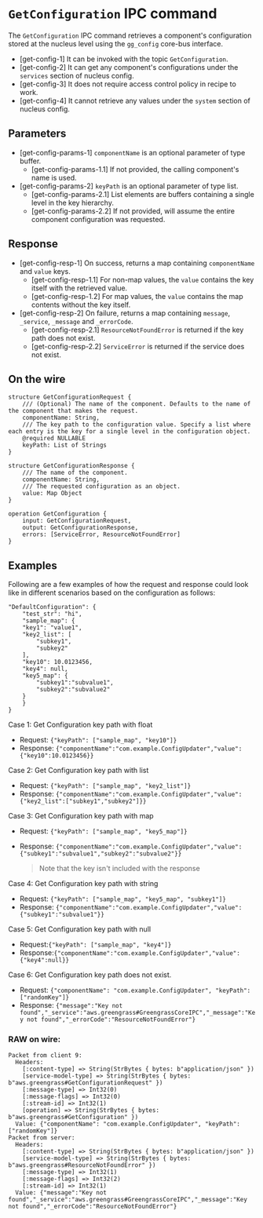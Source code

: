 # `GetConfiguration` IPC command

The `GetConfiguration` IPC command retrieves a component's configuration stored
at the nucleus level using the `gg_config` core-bus interface.

- [get-config-1] It can be invoked with the topic `GetConfiguration`.
- [get-config-2] It can get any component's configurations under the `services`
  section of nucleus config.
- [get-config-3] It does not require access control policy in recipe to work.
- [get-config-4] It cannot retrieve any values under the `system` section of
  nucleus config.

## Parameters

- [get-config-params-1] `componentName` is an optional parameter of type buffer.
  - [get-config-params-1.1] If not provided, the calling component's name is
    used.
- [get-config-params-2] `keyPath` is an optional parameter of type list.
  - [get-config-params-2.1] List elements are buffers containing a single level
    in the key hierarchy.
  - [get-config-params-2.2] If not provided, will assume the entire component
    configuration was requested.

## Response

- [get-config-resp-1] On success, returns a map containing `componentName` and
  `value` keys.
  - [get-config-resp-1.1] For non-map values, the `value` contains the key
    itself with the retrieved value.
  - [get-config-resp-1.2] For map values, the `value` contains the map contents
    without the key itself.
- [get-config-resp-2] On failure, returns a map containing `message`,
  `_service`, `_message` and `_errorCode`.
  - [get-config-resp-2.1] `ResourceNotFoundError` is returned if the key path
    does not exist.
  - [get-config-resp-2.2] `ServiceError` is returned if the service does not
    exist.

## On the wire

```
structure GetConfigurationRequest {
    /// (Optional) The name of the component. Defaults to the name of the component that makes the request.
    componentName: String,
    /// The key path to the configuration value. Specify a list where each entry is the key for a single level in the configuration object.
    @required NULLABLE
    keyPath: List of Strings
}

structure GetConfigurationResponse {
    /// The name of the component.
    componentName: String,
    /// The requested configuration as an object.
    value: Map Object
}

operation GetConfiguration {
    input: GetConfigurationRequest,
    output: GetConfigurationResponse,
    errors: [ServiceError, ResourceNotFoundError]
}
```

## Examples

Following are a few examples of how the request and response could look like in
different scenarios based on the configuration as follows:

```
"DefaultConfiguration": {
    "test_str": "hi",
    "sample_map": {
    "key1": "value1",
    "key2_list": [
        "subkey1",
        "subkey2"
    ],
    "key10": 10.0123456,
    "key4": null,
    "key5_map": {
        "subkey1":"subvalue1",
        "subkey2":"subvalue2"
    }
    }
}
```

Case 1: Get Configuration key path with float

- Request: `{"keyPath": ["sample_map", "key10"]}`
- Response:
  `{"componentName":"com.example.ConfigUpdater","value":{"key10":10.0123456}}`

Case 2: Get Configuration key path with list

- Request: `{"keyPath": ["sample_map", "key2_list"]}`
- Response:
  `{"componentName":"com.example.ConfigUpdater","value":{"key2_list":["subkey1","subkey2"]}}`

Case 3: Get Configuration key path with map

- Request: `{"keyPath": ["sample_map", "key5_map"]}`
- Response:
  `{"componentName":"com.example.ConfigUpdater","value":{"subkey1":"subvalue1","subkey2":"subvalue2"}}`

  > Note that the key isn't included with the response

Case 4: Get Configuration key path with string

- Request: `{"keyPath": ["sample_map", "key5_map", "subkey1"]}`
- Response:
  `{"componentName":"com.example.ConfigUpdater","value":{"subkey1":"subvalue1"}}`

Case 5: Get Configuration key path with null

- Request:`{"keyPath": ["sample_map", "key4"]}`
- Response:`{"componentName":"com.example.ConfigUpdater","value":{"key4":null}}`

Case 6: Get Configuration key path does not exist.

- Request:
  `{"componentName": "com.example.ConfigUpdater", "keyPath": ["randomKey"]}`
- Response:
  `{"message":"Key not found","_service":"aws.greengrass#GreengrassCoreIPC","_message":"Key not found","_errorCode":"ResourceNotFoundError"}`

### RAW on wire:

```shell
Packet from client 9:
  Headers:
    [:content-type] => String(StrBytes { bytes: b"application/json" })
    [service-model-type] => String(StrBytes { bytes: b"aws.greengrass#GetConfigurationRequest" })
    [:message-type] => Int32(0)
    [:message-flags] => Int32(0)
    [:stream-id] => Int32(1)
    [operation] => String(StrBytes { bytes: b"aws.greengrass#GetConfiguration" })
  Value: {"componentName": "com.example.ConfigUpdater", "keyPath": ["randomKey"]}
Packet from server:
  Headers:
    [:content-type] => String(StrBytes { bytes: b"application/json" })
    [service-model-type] => String(StrBytes { bytes: b"aws.greengrass#ResourceNotFoundError" })
    [:message-type] => Int32(1)
    [:message-flags] => Int32(2)
    [:stream-id] => Int32(1)
  Value: {"message":"Key not found","_service":"aws.greengrass#GreengrassCoreIPC","_message":"Key not found","_errorCode":"ResourceNotFoundError"}
```
